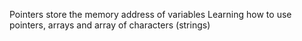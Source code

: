 Pointers store the memory address of variables
Learning how to use pointers, arrays and array of characters (strings) 
